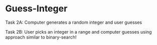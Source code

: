 # Guess-Integer
Task 2A: Computer generates a random integer and user guesses

Task 2B: User picks an integer in a range and computer guesses using approach similar to binary-search!

